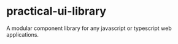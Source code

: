 # practical-ui-library
A modular component library for any javascript or typescript web applications.
